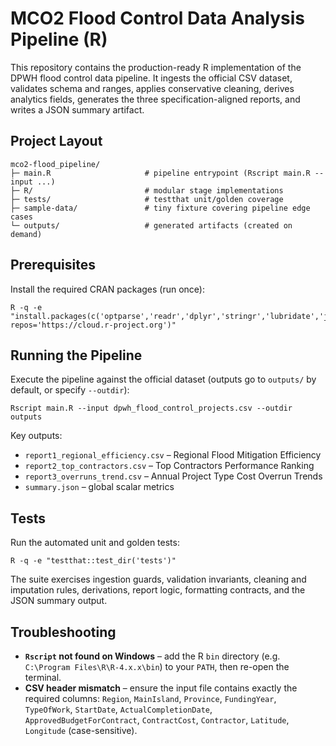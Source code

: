 # MCO2 Flood Control Data Analysis Pipeline (R)

This repository contains the production-ready R implementation of the DPWH flood
control data pipeline. It ingests the official CSV dataset, validates schema and
ranges, applies conservative cleaning, derives analytics fields, generates the
three specification-aligned reports, and writes a JSON summary artifact.

## Project Layout

```
mco2-flood_pipeline/
├─ main.R                     # pipeline entrypoint (Rscript main.R --input ...)
├─ R/                         # modular stage implementations
├─ tests/                     # testthat unit/golden coverage
├─ sample-data/               # tiny fixture covering pipeline edge cases
└─ outputs/                   # generated artifacts (created on demand)
```

## Prerequisites

Install the required CRAN packages (run once):

```
R -q -e "install.packages(c('optparse','readr','dplyr','stringr','lubridate','jsonlite','tibble','testthat'), repos='https://cloud.r-project.org')"
```

## Running the Pipeline

Execute the pipeline against the official dataset (outputs go to `outputs/` by
default, or specify `--outdir`):

```
Rscript main.R --input dpwh_flood_control_projects.csv --outdir outputs
```

Key outputs:

- `report1_regional_efficiency.csv` – Regional Flood Mitigation Efficiency
- `report2_top_contractors.csv` – Top Contractors Performance Ranking
- `report3_overruns_trend.csv` – Annual Project Type Cost Overrun Trends
- `summary.json` – global scalar metrics

## Tests

Run the automated unit and golden tests:

```
R -q -e "testthat::test_dir('tests')"
```

The suite exercises ingestion guards, validation invariants, cleaning and
imputation rules, derivations, report logic, formatting contracts, and the JSON
summary output.

## Troubleshooting

- **`Rscript` not found on Windows** – add the R `bin` directory (e.g.
  `C:\Program Files\R\R-4.x.x\bin`) to your `PATH`, then re-open the terminal.
- **CSV header mismatch** – ensure the input file contains exactly the required
  columns: `Region`, `MainIsland`, `Province`, `FundingYear`, `TypeOfWork`,
  `StartDate`, `ActualCompletionDate`, `ApprovedBudgetForContract`, `ContractCost`,
  `Contractor`, `Latitude`, `Longitude` (case-sensitive).

